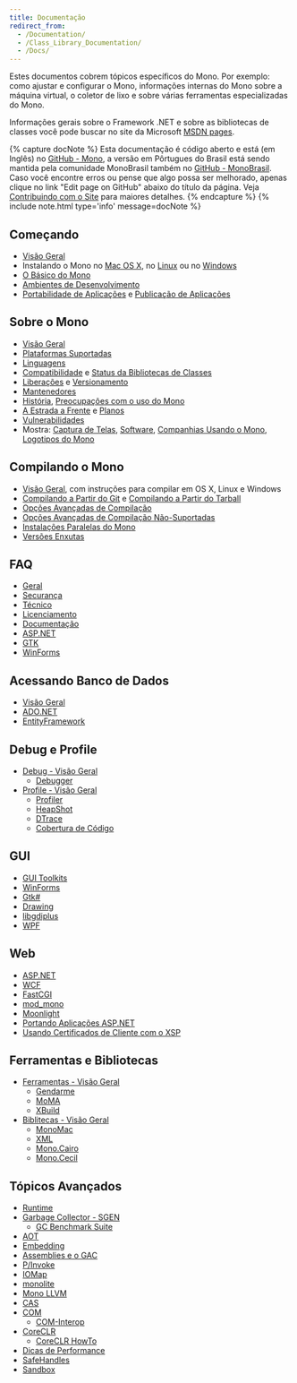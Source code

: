 ```yaml
---
title: Documentação
redirect_from:
  - /Documentation/
  - /Class_Library_Documentation/
  - /Docs/
---
```


Estes documentos cobrem tópicos específicos do Mono. Por exemplo: como ajustar e configurar o Mono, informações internas do Mono sobre a máquina virtual, o coletor de lixo e sobre várias ferramentas especializadas do Mono. 

Informações gerais sobre o Framework .NET e sobre as bibliotecas de classes você pode buscar no site da Microsoft [MSDN pages](http://msdn.microsoft.com/en-us/library/ff361664.aspx).

{% capture docNote %}
Esta documentação é código aberto e está (em Inglês) no [GitHub - Mono](https://github.com/mono/website/docs), a versão em Pôrtugues do Brasil está sendo mantida pela comunidade MonoBrasil também no [GitHub - MonoBrasil](https://github.com/MonoBrasil/website). 
Caso você encontre erros ou pense que algo possa ser melhorado, apenas clique no link "Edit page on GitHub" abaixo do título da página. Veja [Contribuindo com o Site](https://github.com/MonoBrasil/website/blob/gh-pages/README.md) para maiores detalhes.
{% endcapture %}
{% include note.html type='info' message=docNote %}

Começando
---------

 - [Visão Geral](/docs/getting-started/)
 - Instalando o Mono no [Mac OS X](/docs/getting-started/install/mac/), no [Linux](/docs/getting-started/install/linux/) ou no [Windows](/docs/getting-started/install/windows/)
 - [O Básico do Mono](/docs/getting-started/mono-basics/)
 - [Ambientes de Desenvolvimento](/docs/getting-started/development-environments/)
 - [Portabilidade de Aplicações](/docs/getting-started/application-portability/) e [Publicação de Aplicações](/docs/getting-started/application-deployment/)

Sobre o Mono
------------

 - [Visão Geral](/docs/about-mono/)
 - [Plataformas Suportadas](/docs/about-mono/supported-platforms/)
 - [Linguagens](/docs/about-mono/languages/)
 - [Compatibilidade](/docs/about-mono/compatibility/) e [Status da Bibliotecas de Classes](/docs/about-mono/class-status/) 
 - [Liberações](/docs/about-mono/releases/) e [Versionamento](/docs/about-mono/versioning/) 
 - [Mantenedores](/docs/about-mono/maintainers/)
 - [História](/docs/about-mono/history/), [Preocupações com o uso do Mono](/docs/about-mono/concerns-about-mono/)
 - [A Estrada a Frente](/docs/about-mono/roadmap/) e [Planos](/docs/about-mono/plans/)
 - [Vulnerabilidades](/docs/about-mono/vulnerabilities/)
 - Mostra: [Captura de Telas](/docs/about-mono/showcase/screenshots/), [Software](/docs/about-mono/showcase/software/), [Companhias Usando o Mono](/docs/about-mono/showcase/companies-using-mono/), [Logotipos do Mono](/docs/about-mono/logos/)

Compilando o Mono
--------------

 - [Visão Geral](/docs/compiling-mono/), com instruções para compilar em OS X, Linux e Windows
 - [Compilando a Partir do Git](/docs/compiling-mono/compiling-from-git/) e [Compilando a Partir do Tarball](/docs/compiling-mono/compiling-from-tarball/)
 - [Opções Avançadas de Compilação](/docs/compiling-mono/advanced-mono-compile-options/)
 - [Opções Avançadas de Compilação Não-Suportadas](/docs/compiling-mono/unsupported-advanced-compile-options/)
 - [Instalações Paralelas do Mono](/docs/compiling-mono/parallel-mono-environments/)
 - [Versões Enxutas](/docs/compiling-mono/small-footprint/)

FAQ
---

 - [Geral](/docs/faq/general/)
 - [Securança](/docs/faq/security/)
 - [Técnico](/docs/faq/technical/)
 - [Licenciamento](/docs/faq/licensing/)
 - [Documentação](/docs/faq/documentation/)
 - [ASP.NET](/docs/faq/aspnet/)
 - [GTK](/docs/faq/gtk/)
 - [WinForms](/docs/faq/winforms/)

Acessando Banco de Dados
------------------------

 - [Visão Geral](/docs/database-access/)
 - [ADO.NET](/docs/database-access/adonet/)
 - [EntityFramework](/docs/database-access/entityframework/)

Debug e Profile
-----------------

 - [Debug - Visão Geral](/docs/debug+profile/debug/)
   - [Debugger](/docs/debug+profile/debug/debugger/)
 - [Profile - Visão Geral](/docs/debug+profile/profile/)
   - [Profiler](/docs/debug+profile/profile/profiler/)
   - [HeapShot](/docs/debug+profile/profile/heapshot/)
   - [DTrace](/docs/debug+profile/profile/dtrace/)
   - [Cobertura de Código](/docs/debug+profile/profile/code-coverage/)

GUI
---

 - [GUI Toolkits](/docs/gui/gui-toolkits/)
 - [WinForms](/docs/gui/winforms/)
 - [Gtk#](/docs/gui/gtksharp/)
 - [Drawing](/docs/gui/drawing/)
 - [libgdiplus](/docs/gui/libgdiplus/)
 - [WPF](/docs/gui/wpf/)

Web
---

 - [ASP.NET](/docs/web/aspnet/)
 - [WCF](/docs/web/wcf/)
 - [FastCGI](/docs/web/fastcgi/)
 - [mod_mono](/docs/web/mod_mono/)
 - [Moonlight](/docs/web/moonlight/)
 - [Portando Aplicações ASP.NET](/docs/web/porting-aspnet-applications/)
 - [Usando Certificados de Cliente com o XSP](/docs/web/using-clientcertificates-with-xsp/)

Ferramentas e Bibliotecas
-------------------------

 - [Ferramentas - Visão Geral](/docs/tools+libraries/tools/)
   - [Gendarme](/docs/tools+libraries/tools/gendarme/)
   - [MoMA](/docs/tools+libraries/tools/moma/)
   - [XBuild](/docs/tools+libraries/tools/xbuild/)
 - [Biblitecas - Visão Geral](/docs/tools+libraries/libraries/)
   - [MonoMac](/docs/tools+libraries/libraries/monomac/)
   - [XML](/docs/tools+libraries/libraries/xml/)
   - [Mono.Cairo](/docs/tools+libraries/libraries/Mono.Cairo/)
   - [Mono.Cecil](/docs/tools+libraries/libraries/Mono.Cecil/)

Tópicos Avançados
-----------------

 - [Runtime](/docs/advanced/runtime/)
 - [Garbage Collector - SGEN](/docs/advanced/garbage-collector/sgen/)
   - [GC Benchmark Suite](/docs/advanced/garbage-collector/benchmark-suite/)
 - [AOT](/docs/advanced/aot/)
 - [Embedding](/docs/advanced/embedding/)
 - [Assemblies e o GAC](/docs/advanced/assemblies-and-the-gac/)
 - [P/Invoke](/docs/advanced/pinvoke/)
 - [IOMap](/docs/advanced/iomap/)
 - [monolite](/docs/advanced/monolite/)
 - [Mono LLVM](/docs/advanced/mono-llvm/)
 - [CAS](/docs/advanced/cas/)
 - [COM](/docs/advanced/com/)
   - [COM-Interop](/docs/advanced/com-interop/)
 - [CoreCLR](/docs/advanced/coreclr/)
   - [CoreCLR HowTo](/docs/advanced/coreclr-howto/)
 - [Dicas de Performance](/docs/advanced/performance-tips/)
 - [SafeHandles](/docs/advanced/safehandles/)
 - [Sandbox](/docs/advanced/sandbox/)

